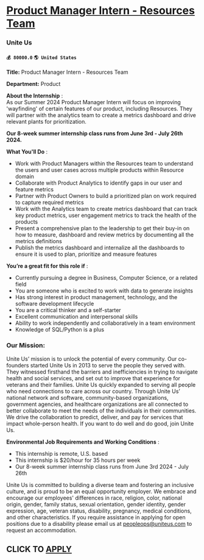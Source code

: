 # [Product Manager Intern - Resources Team](https://www.remotewlb.com/apply/product-manager-intern-resources-team-67992)  
### Unite Us  
#### `💰 80000.0` `🌎 United States`  

**Title:** Product Manager Intern - Resources Team

**Department:** Product

**About the Internship** :  
As our Summer 2024 Product Manager Intern will focus on improving 'wayfinding' of certain features of our product, including Resources. They will partner with the analytics team to create a metrics dashboard and drive relevant plants for prioritization.

 **Our 8-week summer internship class runs from June 3rd - July 26th 2024.**

 **What You'll Do** :

  * Work with Product Managers within the Resources team to understand the users and user cases across multiple products within Resource domain
  * Collaborate with Product Analytics to identify gaps in our user and feature metrics 
  * Partner with Product Owners to build a prioritized plan on work required to capture required metrics
  * Work with the Analytics team to create metrics dashboard that can track key product metrics, user engagement metrics to track the health of the products
  * Present a comprehensive plan to the leadership to get their buy-in on how to measure, dashboard and review metrics by documenting all the metrics definitions
  * Publish the metrics dashboard and internalize all the dashboards to ensure it is used to plan, prioritize and measure features 

**You’re a great fit for this role if** :

  * Currently pursuing a degree in Business, Computer Science, or a related field
  * You are someone who is excited to work with data to generate insights
  * Has strong interest in product management, technology, and the software development lifecycle
  * You are a critical thinker and a self-starter 
  * Excellent communication and interpersonal skills
  * Ability to work independently and collaboratively in a team environment
  * Knowledge of SQL/Python is a plus

### Our Mission:

Unite Us’ mission is to unlock the potential of every community. Our co-founders started Unite Us in 2013 to serve the people they served with. They witnessed firsthand the barriers and inefficiencies in trying to navigate health and social services, and set out to improve that experience for veterans and their families. Unite Us quickly expanded to serving all people who need connections to care across our country. Through Unite Us’ national network and software, community-based organizations, government agencies, and healthcare organizations are all connected to better collaborate to meet the needs of the individuals in their communities. We drive the collaboration to predict, deliver, and pay for services that impact whole-person health. If you want to do well and do good, join Unite Us.

 **Environmental Job Requirements and Working Conditions** :

  * This internship is remote, U.S. based
  * This internship is $20/hour for 35 hours per week
  * Our 8-week summer internship class runs from June 3rd 2024 - July 26th

Unite Us is committed to building a diverse team and fostering an inclusive culture, and is proud to be an equal opportunity employer. We embrace and encourage our employees' differences in race, religion, color, national origin, gender, family status, sexual orientation, gender identity, gender expression, age, veteran status, disability, pregnancy, medical conditions, and other characteristics. If you require assistance in applying for open positions due to a disability please email us at peopleops@uniteus.com to request an accommodation.

  
## CLICK TO [APPLY](https://www.remotewlb.com/apply/product-manager-intern-resources-team-67992)

